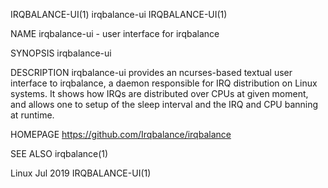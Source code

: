 IRQBALANCE-UI(1)                                                                                                                                     irqbalance-ui                                                                                                                                     IRQBALANCE-UI(1)

NAME
       irqbalance-ui - user interface for irqbalance

SYNOPSIS
       irqbalance-ui

DESCRIPTION
       irqbalance-ui provides an ncurses-based textual user interface to irqbalance, a daemon responsible for IRQ distribution on Linux systems.  It shows how IRQs are distributed over CPUs at given moment, and allows one to setup of the sleep interval and the IRQ and CPU banning at runtime.

HOMEPAGE
       https://github.com/Irqbalance/irqbalance

SEE ALSO
       irqbalance(1)

Linux                                                                                                                                                   Jul 2019                                                                                                                                       IRQBALANCE-UI(1)
